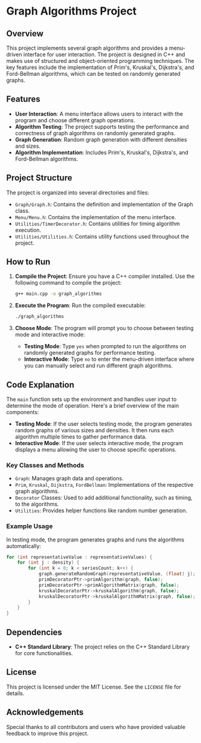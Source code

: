 # Graph Algorithms Project

## Overview
This project implements several graph algorithms and provides a menu-driven interface for user interaction. The project is designed in C++ and makes use of structured and object-oriented programming techniques. The key features include the implementation of Prim's, Kruskal's, Dijkstra's, and Ford-Bellman algorithms, which can be tested on randomly generated graphs.

## Features
- **User Interaction**: A menu interface allows users to interact with the program and choose different graph operations.
- **Algorithm Testing**: The project supports testing the performance and correctness of graph algorithms on randomly generated graphs.
- **Graph Generation**: Random graph generation with different densities and sizes.
- **Algorithm Implementation**: Includes Prim's, Kruskal's, Dijkstra's, and Ford-Bellman algorithms.

## Project Structure
The project is organized into several directories and files:

- `Graph/Graph.h`: Contains the definition and implementation of the Graph class.
- `Menu/Menu.h`: Contains the implementation of the menu interface.
- `Utilities/TimerDecorator.h`: Contains utilities for timing algorithm execution.
- `Utilities/Utilities.h`: Contains utility functions used throughout the project.

## How to Run
1. **Compile the Project**: Ensure you have a C++ compiler installed. Use the following command to compile the project:
    ```sh
    g++ main.cpp -o graph_algorithms
    ```

2. **Execute the Program**: Run the compiled executable:
    ```sh
    ./graph_algorithms
    ```

3. **Choose Mode**: The program will prompt you to choose between testing mode and interactive mode:
    - **Testing Mode**: Type `yes` when prompted to run the algorithms on randomly generated graphs for performance testing.
    - **Interactive Mode**: Type `no` to enter the menu-driven interface where you can manually select and run different graph algorithms.

## Code Explanation
The `main` function sets up the environment and handles user input to determine the mode of operation. Here's a brief overview of the main components:

- **Testing Mode**: If the user selects testing mode, the program generates random graphs of various sizes and densities. It then runs each algorithm multiple times to gather performance data.
- **Interactive Mode**: If the user selects interactive mode, the program displays a menu allowing the user to choose specific operations.

### Key Classes and Methods
- `Graph`: Manages graph data and operations.
- `Prim`, `Kruskal`, `Dijkstra`, `FordBellman`: Implementations of the respective graph algorithms.
- `Decorator` Classes: Used to add additional functionality, such as timing, to the algorithms.
- `Utilities`: Provides helper functions like random number generation.

### Example Usage
In testing mode, the program generates graphs and runs the algorithms automatically:
```cpp
for (int representativeValue : representativeValues) {
    for (int j : density) {
        for (int k = 0; k < seriesCount; k++) {
            graph.generateRandomGraph(representativeValue, (float) j);
            primDecoratorPtr->primAlgorithm(graph, false);
            primDecoratorPtr->primAlgorithmMatrix(graph, false);
            kruskalDecoratorPtr->kruskalAlgorithm(graph, false);
            kruskalDecoratorPtr->kruskalAlgorithmMatrix(graph, false);
        }
    }
}
```
## Dependencies

- **C++ Standard Library**: The project relies on the C++ Standard Library for core functionalities.

## License

This project is licensed under the MIT License. See the `LICENSE` file for details.

## Acknowledgements

Special thanks to all contributors and users who have provided valuable feedback to improve this project.
